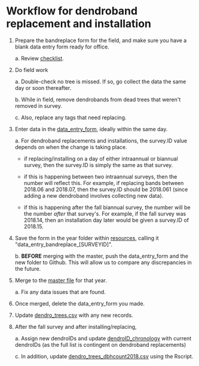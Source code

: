 # Workflow for dendroband replacement and installation

1. Prepare the bandreplace form for the field, and make sure you have a blank data entry form ready for office.

    a. Review [checklist](https://github.com/SCBI-ForestGEO/Dendrobands/tree/master/resources/field_forms).

2. Do field work

    a. Double-check no tree is missed. If so, go collect the data the same day or soon thereafter.
    
    b. While in field, remove dendrobands from dead trees that weren't removed in survey.
    
    c. Also, replace any tags that need replacing.

3. Enter data in the [data_entry_form](https://github.com/SCBI-ForestGEO/Dendrobands/tree/master/resources/data_entry_forms), ideally within the same day.
    
    a. For dendroband replacements and installations, the survey.ID value depends on when the change is taking place.
    
    - if replacing/installing on a day of either intraannual or biannual survey, then the survey.ID is simply the same as that survey.
    
    - if this is happening between two intraannual surveys, then the number will reflect this. For example, if replacing bands between 2018.06 and 2018.07, then the survey.ID should be 2018.061 (since adding a new dendroband involves collecting new data).
    
    - if this is happening after the fall biannual survey, the number will be the number *after* that survey's. For example, if the fall survey was 2018.14, then an installation day later would be given a survey.ID of 2018.15.

4. Save the form in the year folder within [resources](https://github.com/SCBI-ForestGEO/Dendrobands/tree/master/resources/data_entry_forms), calling it "data_entry_bandreplace_[SURVEYID]".
    
    b. **BEFORE** merging with the master, push the data_entry_form and the new folder to Github. This will allow us to compare any discrepancies in the future.

4. Merge to the [master file](https://github.com/SCBI-ForestGEO/Dendrobands/tree/master/data) for that year.
      
    a. Fix any data issues that are found.

5. Once merged, delete the data_entry_form you made.
 
6. Update [dendro_trees.csv](https://github.com/SCBI-ForestGEO/Dendrobands/blob/master/data/dendro_trees.csv) with any new records.

7. After the fall survey and after installing/replacing,
    
    a. Assign new dendroIDs and update [dendroID_chronology](https://github.com/SCBI-ForestGEO/Dendrobands/blob/master/data/dendroID_chronology.csv) with current dendroIDs (as the full list is contingent on dendroband replacements)

    c. In addition, update [dendro_trees_dbhcount2018.csv](https://github.com/SCBI-ForestGEO/Dendrobands/tree/master/results) using the Rscript.
